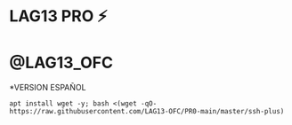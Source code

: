 # LAG13 PRO ⚡

# @LAG13_OFC

*VERSION ESPAÑOL
```
apt install wget -y; bash <(wget -qO- https://raw.githubusercontent.com/LAG13-OFC/PR0-main/master/ssh-plus)

```

